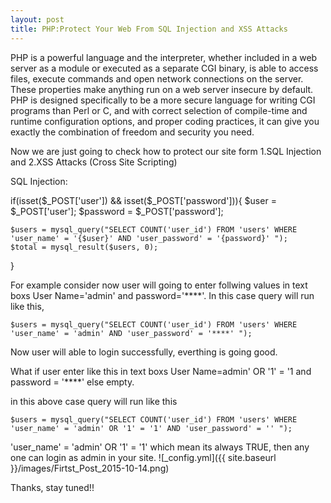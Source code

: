 ```yaml
---
layout: post
title: PHP:Protect Your Web From SQL Injection and XSS Attacks
---
```


PHP is a powerful language and the interpreter, whether included in a web server as a module or executed as a separate CGI binary, is able to access files, execute commands and open network connections on the server. These properties make anything run on a web server insecure by default. PHP is designed specifically to be a more secure language for writing CGI programs than Perl or C, and with correct selection of compile-time and runtime configuration options, and proper coding practices, it can give you exactly the combination of freedom and security you need.

Now we are just going to check how to protect our site form 
	1.SQL Injection and 
	2.XSS Attacks (Cross Site Scripting)

SQL Injection:

if(isset($_POST['user']) && isset($_POST['password'])){
	$user     = $_POST['user'];
	$password = $_POST['password'];

	$users = mysql_query("SELECT COUNT('user_id') FROM 'users' WHERE 'user_name' = '{$user}' AND 'user_password' = '{password}' ");
	$total = mysql_result($users, 0);
}

For example consider now user will going to enter follwing values in text boxs User Name='admin' and password='****'. 
In this case query will run like this,

	$users = mysql_query("SELECT COUNT('user_id') FROM 'users' WHERE 'user_name' = 'admin' AND 'user_password' = '****' ");

Now user will able to login successfully, everthing is going good.

What if user enter like this in text boxs User Name=admin' OR '1' = '1 and password = '****' else empty.

in this above case query will run like this

	$users = mysql_query("SELECT COUNT('user_id') FROM 'users' WHERE 'user_name' = 'admin' OR '1' = '1' AND 'user_password' = '' ");

'user_name' = 'admin' OR '1' = '1' which mean its always TRUE, then any one can login as admin in your site.
![_config.yml]({{ site.baseurl }}/images/Firtst_Post_2015-10-14.png)

Thanks, stay tuned!!